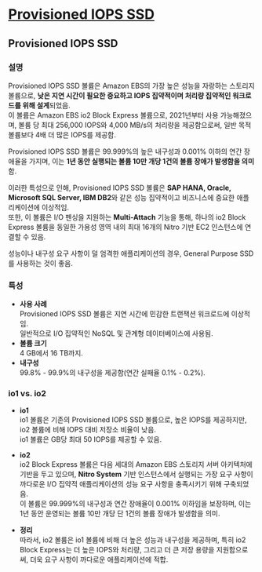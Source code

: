 # [Provisioned IOPS SSD](https://docs.aws.amazon.com/ebs/latest/userguide/provisioned-iops.html)

## Provisioned IOPS SSD

### 설명

Provisioned IOPS SSD 볼륨은 Amazon EBS의 가장 높은 성능을 자랑하는 스토리지 볼륨으로, **낮은 지연 시간이 필요한 중요하고 IOPS 집약적이며 처리량 집약적인 워크로드를 위해 설계**되었음.  
이 볼륨은 Amazon EBS io2 Block Express 볼륨으로, 2021년부터 사용 가능해졌으며, 볼륨 당 최대 256,000 IOPS와 4,000 MB/s의 처리량을 제공함으로써, 일반 목적 볼륨보다 4배 더 많은 IOPS를 제공함.

Provisioned IOPS SSD 볼륨은 99.999%의 높은 내구성과 0.001% 이하의 연간 장애율을 가지며, 이는 **1년 동안 실행되는 볼륨 10만 개당 1건의 볼륨 장애가 발생함을 의미**함.  

이러한 특성으로 인해, Provisioned IOPS SSD 볼륨은 **SAP HANA, Oracle, Microsoft SQL Server, IBM DB2**와 같은 성능 집약적이고 비즈니스에 중요한 애플리케이션에 이상적임.  
또한, 이 볼륨은 I/O 펜싱을 지원하는 **Multi-Attach** 기능을 통해, 하나의 io2 Block Express 볼륨을 동일한 가용성 영역 내의 최대 16개의 Nitro 기반 EC2 인스턴스에 연결할 수 있음.

성능이나 내구성 요구 사항이 덜 엄격한 애플리케이션의 경우, General Purpose SSD를 사용하는 것이 좋음.

### 특성

* **사용 사례**  
Provisioned IOPS SSD 볼륨은 지연 시간에 민감한 트랜잭션 워크로드에 이상적임.  
일반적으로 I/O 집약적인 NoSQL 및 관계형 데이터베이스에 사용됨.
* **볼륨 크기**  
4 GB에서 16 TB까지.
* **내구성**  
99.8% - 99.9%의 내구성을 제공함(연간 실패율 0.1% - 0.2%).

### io1 vs. io2

* **io1**  
io1 볼륨은 기존의 Provisioned IOPS SSD 볼륨으로, 높은 IOPS를 제공하지만, io2 볼륨에 비해 IOPS 대비 저장소 비율이 낮음.  
io1 볼륨은 GB당 최대 50 IOPS를 제공할 수 있음.

* **io2**  
io2 Block Express 볼륨은 다음 세대의 Amazon EBS 스토리지 서버 아키텍처에 기반을 두고 있으며, **Nitro System** 기반 인스턴스에서 실행되는 가장 요구 사항이 까다로운 I/O 집약적 애플리케이션의 성능 요구 사항을 충족시키기 위해 구축되었음.  
이 볼륨은 99.999%의 내구성과 연간 장애율이 0.001% 이하임을 보장하며, 이는 1년 동안 운영되는 볼륨 10만 개당 단 1건의 볼륨 장애가 발생함을 의미.

* **정리**  
따라서, io2 볼륨은 io1 볼륨에 비해 더 높은 성능과 내구성을 제공하며, 특히 io2 Block Express는 더 높은 IOPS와 처리량, 그리고 더 큰 저장 용량을 지원함으로써, 더욱 요구 사항이 까다로운 애플리케이션에 적합.
